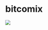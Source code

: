 # bitcomix

![](https://github.com/thedeprecatedones/bitcomix/blob/master/AI/ArtBoard%20Image%20(214).jpg)
